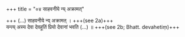 +++
title = "०४ साहवनीये न्य् अक्रामत्"

+++
(…) साहवनीये न्य् अक्रामत् । +++(see 2a)+++  
यन्त्य् अस्य देवा देवहूतिं प्रियो देवानां भवति (…) ॥ +++(see 2b; Bhatt. devahetiṃ)+++